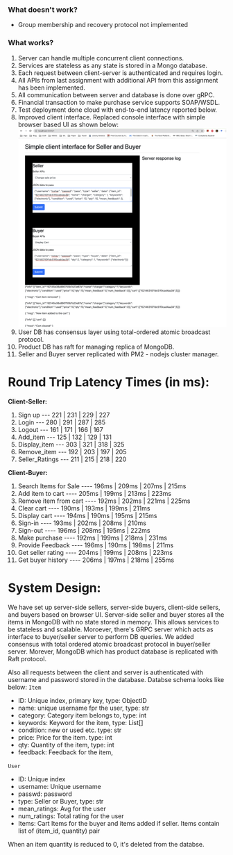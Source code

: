 ### What doesn't work?
- Group membership and recovery protocol not implemented 


### What works?
1. Server can handle multiple concurrent client connections.
2. Services are stateless as any state is stored in a Mongo database.
3. Each request between client-server is authenticated and requires login.
4. All APIs from last assignment with additional API from this assignment has been implemented.
5. All communication between server and database is done over gRPC.
6. Financial transaction to make purchase service supports SOAP/WSDL.
7. Test deployment done cloud with end-to-end latency reported below.
8. Improved client interface. Replaced console interface with simple browser based UI as shown below: ![client_interface](/client_ui.png)
9. User DB has consensus layer using total-ordered atomic broadcast protocol.
10. Product DB has raft for managing replica of MongoDB.
11. Seller and Buyer server replicated with PM2 - nodejs cluster manager.

Round Trip Latency Times (in ms):
=================================
**Client-Seller:**
1. Sign up           --- 221 | 231 | 229 | 227
2. Login             --- 280 | 291 | 287 | 285
3. Logout            --- 161 | 171 | 166 | 167
4. Add_item          --- 125 | 132 | 129 | 131
5. Display_item      --- 303 | 321 | 318 | 325
6. Remove_item       --- 192 | 203 | 197 | 205
7. Seller_Ratings    --- 211 | 215 | 218 | 220

**Client-Buyer:**
1. Search Items for Sale    ----  196ms | 209ms | 207ms | 215ms
2. Add item to cart         ----  205ms | 199ms | 213ms | 223ms
3. Remove item from cart    ----  192ms | 202ms | 221ms | 225ms
4. Clear cart               ----  190ms | 193ms | 199ms | 211ms
5. Display cart             ----  194ms | 190ms | 195ms | 215ms
6. Sign-in                  ----  193ms | 202ms | 208ms | 210ms
7. Sign-out                 ----  196ms | 208ms | 195ms | 222ms
8. Make purchase            ----  192ms | 199ms | 218ms | 231ms
9. Provide Feedback         ----  196ms | 190ms | 198ms | 211ms
10. Get seller rating       ----  204ms | 199ms | 208ms | 223ms
11. Get buyer history       ----  206ms | 197ms | 218ms | 255ms

System Design:
==============
We have set up server-side sellers, server-side buyers, client-side sellers, and buyers based on browser UI. 
Server-side seller and buyer stores all the items in MongoDB with no state stored in memory. This allows services to be stateless and
scalable. Moroever, there's GRPC server which acts as interface to buyer/seller server to perform DB queries. We added consensus with total ordered
atomic broadcast protocol in buyer/seller server. Morever, MongoDB which has product database is replicated with Raft protocol.

Also all requests between the client and server is authenticated with username and password stored in the database.
Databse schema looks like below:
`Item`
* ID: Unique index, primary key, type: ObjectID
* name: unique username fpr the user, type: str
* category: Category item belongs to, type: int
* keywords: Keyword for the item, type: List[<str>]
* condition: new or used etc. type: str
* price: Price for the item. type: int
* qty: Quantity of the item, type: int
* feedback: Feedback for the item,

`User`
  * ID: Unique index
  * username: Unique username
  * passwd: password
  * type: Seller or Buyer, type: str
  * mean_ratings: Avg for the user
  * num_ratings: Total rating for the user
  * Items: Cart Items for the buyer and items added if seller. Items contain list of (item_id, quantity) pair
  
When an item quantity is reduced to 0, it's deleted from the databse.
